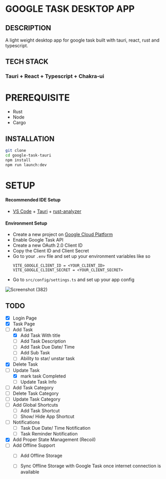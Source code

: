 
# GOOGLE TASK DESKTOP APP

## DESCRIPTION
A light weight desktop app for google task built with tauri, react, rust and typescript. 


## TECH STACK
### Tauri + React + Typescript + Chakra-ui

# PREREQUISITE
- Rust
- Node
- Cargo

## INSTALLATION

```bash
git clone
cd google-task-tauri
npm install
npm run launch:dev
```
#  SETUP

#### Recommended IDE Setup

- [VS Code](https://code.visualstudio.com/) + [Tauri](https://marketplace.visualstudio.com/items?itemName=tauri-apps.tauri-vscode) + [rust-analyzer](https://marketplace.visualstudio.com/items?itemName=rust-lang.rust-analyzer)

#### Environment Setup
- Create a new project on [Google Cloud Platform](https://console.cloud.google.com/)
- Enable Google Task API
- Create a new OAuth 2.0 Client ID
- Copy the Client ID and Client Secret
- Go to your `.env` file and set up your environment variables like so
    ```
    VITE_GOOGLE_CLIENT_ID = <YOUR_CLIENT_ID>
    VITE_GOOGLE_CLIENT_SECRET = <YOUR_CLIENT_SECRET>
    ```
- Go to `src/config/settings.ts` and set up your app config 

![Screenshot (382)](https://github.com/codad5/google-task-tauri/assets/66634814/3ad9bedc-314e-4c36-8da3-cfc575f550fe)





## TODO
- [x] Login Page
- [x] Task Page
- [ ] Add Task
    - [x] Add Task With title
    - [ ] Add Task Description
    - [ ] Add Task Due Date/ Time
    - [ ] Add Sub Task
    - [ ] Ability to star/ unstar task
- [x] Delete Task
- [ ] Update Task
    - [x] mark task Completed 
    - [ ] Update Task Info
- [ ] Add Task Category
- [ ] Delete Task Category
- [ ] Update Task Category
- [ ] Add Global Shortcuts 
    - [ ] Add Task Shortcut
    - [ ] Show/ Hide App Shortcut
- [ ] Notifications
    - [ ] Task Due Date/ Time Notification
    - [ ] Task Reminder Notification
- [x] Add Proper State Management (Recoil)
- [ ] Add Offline Support
    - [ ] Add Offline Storage 
    - [ ] Sync Offline Storage with Google Task once internet connection is available

